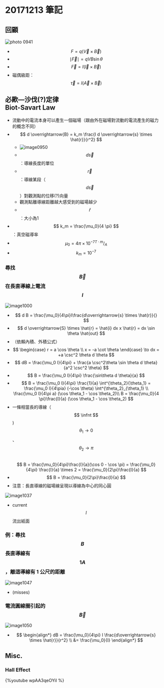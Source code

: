 # 20171213 筆記
## 回顧
![photo 0941]()

* $$ F = q (\overrightarrow{V} \times \overrightarrow{B}) $$
* $$ \mid \overrightarrow{F} \mid = qVB \sin \theta $$
* $$ \overrightarrow{F} = I(\overrightarrow{l} \times \overrightarrow{B}) $$
* 磁偶級距：$$ \overrightarrow{\tau} = I(\overrightarrow{A} \times \overrightarrow{B}) $$

## 必歐—沙伐(?)定律<br>Biot-Savart Law
* 流動中的電流本身可以產生一個磁場（跟由外在磁場對流動的電流產生的磁力的概念不同）
* $$ d \overrightarrow{B} = k_m \frac{I d \overrightarrow{s} \times \hat{r}}{r^2} $$
	* ![image0950]()
	* $$ d \overrightarrow{s} $$：導線長度的單位
	* $$ \overrightarrow{r} $$：導線某段（$$ d \overrightarrow{s} $$）對觀測點的位移(?)向量
	* 觀測點離導線距離越大感受到的磁場越少
	* $$ \hat{r} $$ ：大小為1
* $$ k_m = \frac{\mu_0}{4 \pi} $$：真空磁導率
* $$ \mu_0 = 4 \pi \times 10^{-7} {^{T \cdot m}}/_A $$
* $$k_m = 10^{-7}$$

### 尋找 $$ \overrightarrow{B} $$ 在長直導線上電流 $$ I $$
![image1000]()

* $$ d B = \frac{\mu_0}{4\pi}I\frac{d\overrightarrow{s} \times \hat{r}}{} $$
* $$ d \overrightarrow{S} \times \hat{r} = \hat{i} dx x \hat{r} = dx \sin \theta \hat{out} $$
* （依賴內積、外積公式）
* $$ \begin{case}
r = a \cos \theta \\
x = -a \cot \theta
\end{case} \to dx = +a \csc^2 \theta d \theta $$
* $$ dB = \frac{\mu_0 I}{4\pi} + \frac{a \csc^2\theta \sin \theta d \theta}{a^2 \csc^2 \theta} $$
* $$ B = \frac{\mu_0 I}{4\pi} \frac{\sin\theta d \theta}{a} $$
* $$ B = \frac{\mu_0 I}{4\pi} \frac{1}{a} \int^{\theta_2}{\theta_1} = \frac{\mu_0 I}{4\pia} (-\cos \theta) \int^{\theta_2}_{\theta_1} \\
\frac{\mu_0 I}{4\pi a} (\cos \theta_1 - \cos \theta_2)\\
B = \frac{\mu_0}{4 \pi}\frac{I}{a} (\cos \theta_1 - \cos \theta_2)  $$
* 一條相當長的導線（$$ \infnt $$ ) $$ \theta_1 \to 0 $$、 $$ \theta_2 \to \pi $$  
$$ B = \frac{\mu_0}{4\pi}\frac{I}{a}(\cos 0 - \cos \pi) = \frac{\mu_0}{4\pi} \frac{I}{a} \times 2 = \frac{\mu_0}{2\pi}\frac{I}{a} $$
* $$ B = \frac{\mu_0}{2\pi}\frac{I}{a} $$
* 注意：長直導線的磁場線呈現以導線為中心的同心圓

![image1037](image1037.png)

* current $$ I $$ 流出紙面

### 例：尋找 $$ B $$ 長直導線有 $$ 1 A $$，離這導線有 1 公尺的距離
![image1047](image1047.png)

* (misses)

### 電流圓線圈引起的 $$ \overrightarrow{B} $$
![image1050](image1050.png)

* $$ \begin{align*}
dB = \frac{\mu_0}{4\pi} I \frac{d\overrightarrow{s} \times \hat{r}}{r^2} \\
&= \frac{\mu_0}{I}
\end{align*} $$



## Misc.
### Hall Effect
{%youtube wpAA3qeOYiI %}
